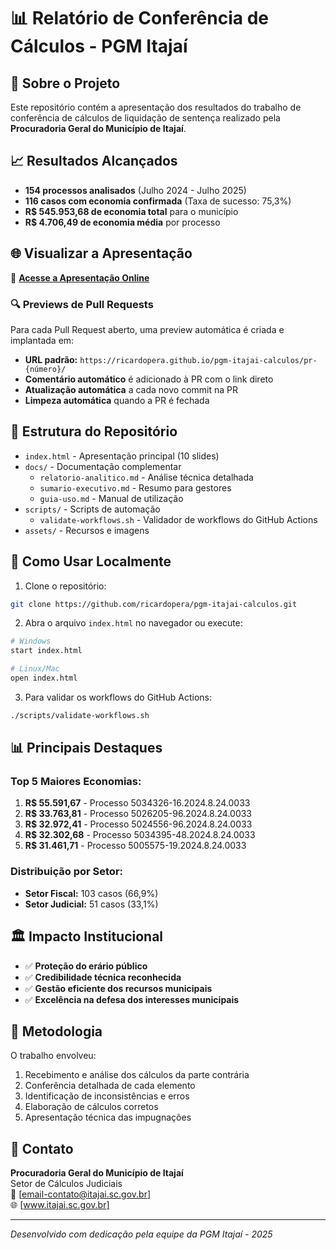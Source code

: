 # 📊 Relatório de Conferência de Cálculos - PGM Itajaí

## 🎯 Sobre o Projeto

Este repositório contém a apresentação dos resultados do trabalho de conferência de cálculos de liquidação de sentença realizado pela **Procuradoria Geral do Município de Itajaí**.

## 📈 Resultados Alcançados

- **154 processos analisados** (Julho 2024 - Julho 2025)
- **116 casos com economia confirmada** (Taxa de sucesso: 75,3%)
- **R$ 545.953,68 de economia total** para o município
- **R$ 4.706,49 de economia média** por processo

## 🌐 Visualizar a Apresentação

🔗 **[Acesse a Apresentação Online](https://ricardopera.github.io/pgm-itajai-calculos/)**

### 🔍 Previews de Pull Requests

Para cada Pull Request aberto, uma preview automática é criada e implantada em:
- **URL padrão:** `https://ricardopera.github.io/pgm-itajai-calculos/pr-{número}/`
- **Comentário automático** é adicionado à PR com o link direto
- **Atualização automática** a cada novo commit na PR
- **Limpeza automática** quando a PR é fechada

## 📁 Estrutura do Repositório

- `index.html` - Apresentação principal (10 slides)
- `docs/` - Documentação complementar
  - `relatorio-analitico.md` - Análise técnica detalhada
  - `sumario-executivo.md` - Resumo para gestores
  - `guia-uso.md` - Manual de utilização
- `scripts/` - Scripts de automação
  - `validate-workflows.sh` - Validador de workflows do GitHub Actions
- `assets/` - Recursos e imagens

## 🚀 Como Usar Localmente

1. Clone o repositório:
```bash
git clone https://github.com/ricardopera/pgm-itajai-calculos.git
```

2. Abra o arquivo `index.html` no navegador ou execute:
```bash
# Windows
start index.html

# Linux/Mac
open index.html
```

3. Para validar os workflows do GitHub Actions:
```bash
./scripts/validate-workflows.sh
```

## 📊 Principais Destaques

### Top 5 Maiores Economias:
1. **R$ 55.591,67** - Processo 5034326-16.2024.8.24.0033
2. **R$ 33.763,81** - Processo 5026205-96.2024.8.24.0033
3. **R$ 32.972,41** - Processo 5024556-96.2024.8.24.0033
4. **R$ 32.302,68** - Processo 5034395-48.2024.8.24.0033
5. **R$ 31.461,71** - Processo 5005575-19.2024.8.24.0033

### Distribuição por Setor:
- **Setor Fiscal:** 103 casos (66,9%)
- **Setor Judicial:** 51 casos (33,1%)

## 🏛️ Impacto Institucional

- ✅ **Proteção do erário público**
- ✅ **Credibilidade técnica reconhecida**
- ✅ **Gestão eficiente dos recursos municipais**
- ✅ **Excelência na defesa dos interesses municipais**

## 📝 Metodologia

O trabalho envolveu:
1. Recebimento e análise dos cálculos da parte contrária
2. Conferência detalhada de cada elemento
3. Identificação de inconsistências e erros
4. Elaboração de cálculos corretos
5. Apresentação técnica das impugnações

## 📧 Contato

**Procuradoria Geral do Município de Itajaí**  
Setor de Cálculos Judiciais  
📧 [email-contato@itajai.sc.gov.br]  
🌐 [www.itajai.sc.gov.br]

---

*Desenvolvido com dedicação pela equipe da PGM Itajaí - 2025*
